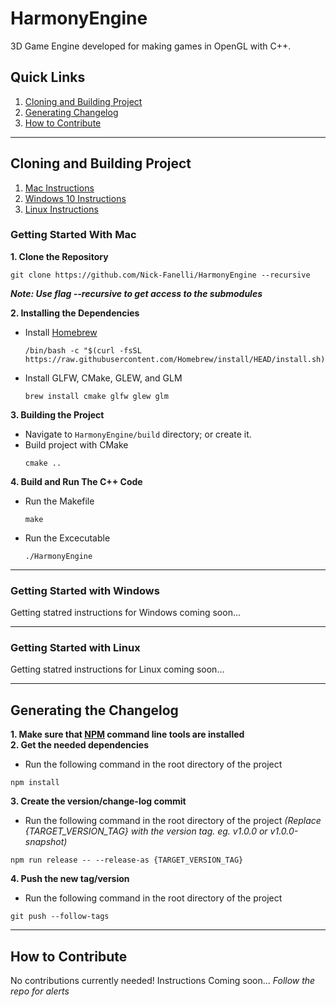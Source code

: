 # HarmonyEngine
3D Game Engine developed for making games in OpenGL with C++.

## Quick Links

1. [Cloning and Building Project](#cloning-and-building-project)
2. [Generating Changelog](#generating-the-changelog)
3. [How to Contribute](#how-to-contribute)

---

## Cloning and Building Project

1. [Mac Instructions](#getting-started-with-mac)
2. [Windows 10 Instructions](#getting-started-with-windows)
3. [Linux Instructions](#getting-started-with-linux)

### Getting Started With Mac

**1. Clone the Repository**
```shell
git clone https://github.com/Nick-Fanelli/HarmonyEngine --recursive
```
***Note: Use flag --recursive to get access to the submodules***

**2. Installing the Dependencies**

* Install [Homebrew](https://brew.sh/)
    ```shell
    /bin/bash -c "$(curl -fsSL https://raw.githubusercontent.com/Homebrew/install/HEAD/install.sh)"
    ```

* Install GLFW, CMake, GLEW, and GLM
    ```shell
    brew install cmake glfw glew glm
    ```
**3. Building the Project**

* Navigate to `HarmonyEngine/build` directory; or create it.
* Build project with CMake
    ```shell
    cmake ..
    ```
**4. Build and Run The C++ Code**

* Run the Makefile
    ```shell
    make
    ```
* Run the Excecutable
    ```shell
    ./HarmonyEngine
    ```
---

### Getting Started with Windows

Getting statred instructions for Windows coming soon...

---

### Getting Started with Linux

Getting statred instructions for Linux coming soon...

---

## Generating the Changelog

**1. Make sure that [NPM](https://www.npmjs.com/) command line tools are installed**<br>
**2. Get the needed dependencies**
* Run the following command in the root directory of the project
```shell
npm install
```
**3. Create the version/change-log commit**
* Run the following command in the root directory of the project *(Replace {TARGET_VERSION_TAG} with the version tag. eg. v1.0.0 or v1.0.0-snapshot)*
```shell
npm run release -- --release-as {TARGET_VERSION_TAG}
```
**4. Push the new tag/version**
* Run the following command in the root directory of the project
```shell
git push --follow-tags
```

---

## How to Contribute

No contributions currently needed!
Instructions Coming soon...
*Follow the repo for alerts*
